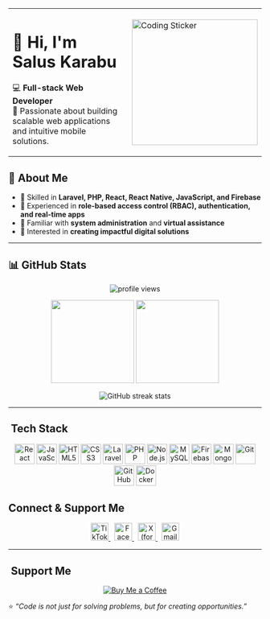 <div align="center">

<table>
<tr>
<td>
  
# 👋 Hi, I'm Salus Karabu  

💻 **Full-stack Web Developer**  
🚀 Passionate about building scalable web applications and intuitive mobile solutions.  

</td>
<td>
  <img src="https://media.giphy.com/media/qgQUggAC3Pfv687qPC/giphy.gif" width="250px" alt="Coding Sticker"/>
</td>
</tr>
</table>

</div>


## 🌟 About Me  
- 🔹 Skilled in **Laravel, PHP, React, React Native, JavaScript, and Firebase**  
- 🔹 Experienced in **role-based access control (RBAC), authentication, and real-time apps**  
- 🔹 Familiar with **system administration** and **virtual assistance**  
- 🔹 Interested in **creating impactful digital solutions**  

---

## 📊 GitHub Stats  

<p align="center">
  <img src="https://komarev.com/ghpvc/?username=Salus101&label=Profile%20Views&color=blue&style=flat" alt="profile views"/>
</p>

<p align="center">
  <img src="https://github-readme-stats.vercel.app/api?username=Salus101&show_icons=true&theme=radical" height="165"/>
  <img src="https://github-readme-stats.vercel.app/api/top-langs/?username=Salus101&layout=compact&theme=radical" height="165"/>
</p>

<p align="center">
  <img src="https://github-readme-streak-stats.herokuapp.com/?user=Salus101&theme=radical" alt="GitHub streak stats"/>
</p>

---

## ​​ Tech Stack  

<p align="center">
  <!-- Frontend -->
  <img src="https://cdn.jsdelivr.net/gh/devicons/devicon/icons/react/react-original.svg" width="40" height="40" alt="React"/>
  <img src="https://cdn.jsdelivr.net/gh/devicons/devicon/icons/javascript/javascript-original.svg" width="40" height="40" alt="JavaScript"/>
  <img src="https://cdn.jsdelivr.net/gh/devicons/devicon/icons/html5/html5-original.svg" width="40" height="40" alt="HTML5"/>
  <img src="https://cdn.jsdelivr.net/gh/devicons/devicon/icons/css3/css3-original.svg" width="40" height="40" alt="CSS3"/>

  <!-- Backend -->
  <img src="https://cdn.simpleicons.org/laravel" width="40" height="40" alt="Laravel"/>
  <img src="https://cdn.jsdelivr.net/gh/devicons/devicon/icons/php/php-original.svg" width="40" height="40" alt="PHP"/>
  <img src="https://cdn.jsdelivr.net/gh/devicons/devicon/icons/nodejs/nodejs-original.svg" width="40" height="40" alt="Node.js"/>

  <!-- Database -->
  <img src="https://cdn.jsdelivr.net/gh/devicons/devicon/icons/mysql/mysql-original.svg" width="40" height="40" alt="MySQL"/>
  <img src="https://cdn.jsdelivr.net/gh/devicons/devicon/icons/firebase/firebase-plain.svg" width="40" height="40" alt="Firebase"/>
  <img src="https://cdn.jsdelivr.net/gh/devicons/devicon/icons/mongodb/mongodb-original.svg" width="40" height="40" alt="MongoDB"/>

  <!-- Tools -->
  <img src="https://cdn.jsdelivr.net/gh/devicons/devicon/icons/git/git-original.svg" width="40" height="40" alt="Git"/>
  <img src="https://cdn.jsdelivr.net/gh/devicons/devicon/icons/github/github-original.svg" width="40" height="40" alt="GitHub"/>
  <img src="https://cdn.jsdelivr.net/gh/devicons/devicon/icons/docker/docker-original.svg" width="40" height="40" alt="Docker"/>
</p>


##  Connect & Support Me

<p align="center">
  <a href="https://www.tiktok.com/@yourusername" target="_blank">
    <img height="35" src="https://cdn.simpleicons.org/tiktok" alt="TikTok"/>
  </a>
  &nbsp;
  <a href="https://www.facebook.com/yourusername" target="_blank">
    <img height="35" src="https://cdn.simpleicons.org/facebook" alt="Facebook"/>
  </a>
  &nbsp;
  <a href="https://x.com/yourusername" target="_blank">
    <img height="35" src="https://cdn.simpleicons.org/x" alt="X (formerly Twitter)"/>
  </a>
  &nbsp;
  <a href="mailto:youremail@example.com">
    <img height="35" src="https://cdn.simpleicons.org/gmail" alt="Gmail"/>
  </a>
</p>

---

## ​ Support Me  

<p align="center">
  <!-- Option A: Badge-style button (recommended for clean integration) -->
  <a href="https://buymeacoffee.com/yourusername" target="_blank">
    <img src="https://img.shields.io/badge/Buy%20Me%20a%20Coffee-ffdd00?style=for-the-badge&logo=buy-me-a-coffee&logoColor=black" alt="Buy Me a Coffee"/>
  </a>
</p>



⭐️ *“Code is not just for solving problems, but for creating opportunities.”*  
